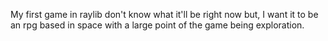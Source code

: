My first game in raylib don't know what it'll be right now but, I want it to be an rpg based in space with a large point of the game being exploration.
